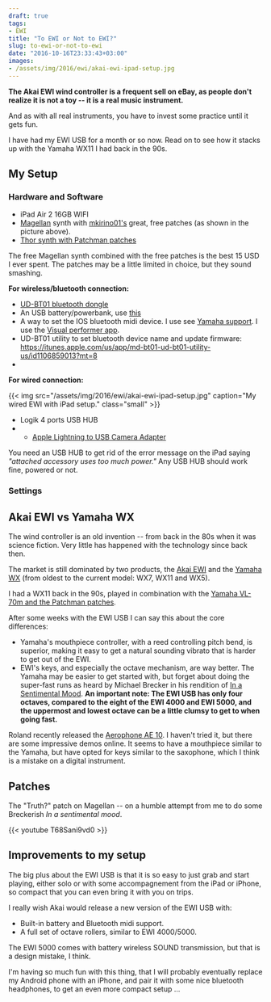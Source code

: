 ```yaml
---
draft: true
tags:
- EWI
title: "To EWI or Not to EWI?"
slug: to-ewi-or-not-to-ewi
date: "2016-10-16T23:33:43+03:00"
images:
- /assets/img/2016/ewi/akai-ewi-ipad-setup.jpg
---
```

**The Akai EWI wind controller is a frequent sell on eBay, as people don't realize it is not a toy -- it is a real music instrument.**

<!--more-->

And as with all real instruments, you have to invest some practice until it gets fun.

I have had my EWI USB for a month or so now. Read on to see how it stacks up with the Yamaha WX11 I had back in the 90s.

## My Setup



### Hardware and Software

* iPad Air 2 16GB WIFI
* [Magellan](http://www.yonac.com/magellan/) synth with [mkirino01's](https://www.youtube.com/watch?v=nKvo1yZBkr0) great, free patches (as shown in the picture above).
* [Thor synth with Patchman patches](http://www.patchmanmusic.com/PropellerheadThor.html)

The free Magellan synth combined with the free patches is the best 15 USD I ever spent. The patches may be a little limited in choice, but they sound smashing.


**For wireless/bluetooth connection:**

* [UD-BT01 bluetooth dongle](http://usa.yamaha.com/products/music-production/accessories/usb-midi/ud-bt01/)
* An USB battery/powerbank, use [this](http://www.clasohlson.com/no/Clas-Ohlson,-Powerbank-2600-mAh-/Pr386941000)
* A way to set the IOS bluetooth midi device. I use  see [Yamaha support](http://faq.yamaha.com/us/en/article/music-production/accessories/usb-midi/ud-bt01/11021/9065). I use the [Visual performer app](https://itunes.apple.com/us/app/visual-performer-us/id548859733?mt=8).
* UD-BT01 utility to set bluetooth device name and update firmware: https://itunes.apple.com/us/app/md-bt01-ud-bt01-utility-us/id1106859013?mt=8
* 
**For wired connection:**

{{< img src="/assets/img/2016/ewi/akai-ewi-ipad-setup.jpg" caption="My wired EWI with iPad setup." class="small" >}}

* Logik 4 ports USB HUB
* * [Apple Lightning to USB Camera Adapter](http://www.apple.com/shop/product/MD821AM/A/lightning-to-usb-camera-adapter)

 You need an USB HUB to get rid of the error message on the iPad saying _"attached accessory uses too much power."_ Any USB HUB should work fine, powered or not.

### Settings

## Akai EWI vs Yamaha WX
The wind controller is an old invention -- from back in the 80s when it was science fiction. Very little has happened with the technology since back then.

The market is still dominated by two products, the [Akai EWI](https://en.wikipedia.org/wiki/EWI_(musical_instrument)) and the [Yamaha WX](http://usa.yamaha.com/products/music-production/midi-controllers/wx5/) (from oldest to the current model: WX7, WX11 and WX5).

I had a WX11 back in the 90s, played in combination with the [Yamaha VL-70m and the Patchman patches](http://www.patchmanmusic.com/yamahaVL70m.html).

After some weeks with the EWI USB I can say this about the core differences:

*  Yamaha's mouthpiece controller, with a reed controlling pitch bend, is superior, making it easy to get a natural sounding vibrato that is harder to get out of the EWI.
*  EWI's keys, and especially the octave mechanism, are way better. The Yamaha may be easier to get started with, but forget about doing the super-fast runs as heard by Michael Brecker in his rendition of [In a Sentimental Mood](https://www.google.com/url?sa=t&rct=j&q=&esrc=s&source=web&cd=2&cad=rja&uact=8&ved=0ahUKEwjj1ZWGwq3PAhUCCSwKHW1NDSIQtwIIJDAB&url=https%3A%2F%2Fwww.youtube.com%2Fwatch%3Fv%3DqNhDWbhmQk4&usg=AFQjCNFJtdvVEJ71snAyTYRlcbR_DcWybw&sig2=TGhvR0PeigQTpAXyEBSCUQ). **An important note: The EWI USB has only four octaves, compared to the eight of the EWI 4000 and EWI 5000, and the uppermost and lowest octave can be a little clumsy to get to when going fast.**

Roland recently released the [Aerophone AE 10](https://www.roland.com/global/products/aerophone_ae-10/). I haven't tried it, but there are some impressive demos online. It seems to have a mouthpiece similar to the Yamaha, but have opted for keys similar to the saxophone, which I think is a mistake on a digital instrument.

## Patches

The "Truth?" patch on Magellan -- on a humble attempt from me to do some Breckerish *In a sentimental mood*.

{{< youtube T68Sani9vd0 >}}



## Improvements to my setup

The big plus about the EWI USB is that it is so easy to just grab and start playing, either solo or with some accompagnement from the iPad or iPhone, so compact that you can even bring it with you on trips.

I really wish Akai would release a new version of the EWI USB with:

* Built-in battery and Bluetooth midi support.
* A full set of octave rollers, similar to EWI 4000/5000.

The EWI 5000 comes with battery wireless SOUND transmission, but that is a design mistake, I think.

I'm having so much fun with this thing, that I will probably eventually replace my Android phone with an iPhone, and pair it with some nice bluetooth headphones, to get an even more compact setup ...


